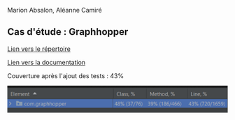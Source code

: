 Marion Absalon, Aléanne Camiré

## Cas d'étude : Graphhopper

[Lien vers le répertoire](https://github.com/marionnee/graphhopper/tree/master/web-api)

[Lien vers la documentation](https://github.com/marionnee/graphhopper/blob/master/Documentation.md)

Couverture après l'ajout des tests : 43%

![Couverture](https://github.com/marionnee/graphhopper/blob/master/couverture.png)
